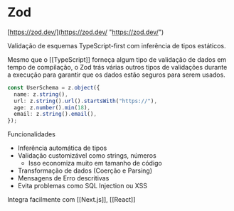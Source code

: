 # Zod

[https://zod.dev/](https://zod.dev/ "https://zod.dev/")

Validação de esquemas TypeScript-first com inferência de tipos estáticos.

Mesmo que o [[TypeScript]] forneça algum tipo de validação de dados em tempo de compilação, o Zod trás várias outros tipos de validações durante a execução para garantir que os dados estão seguros para serem usados.

```typescript
const UserSchema = z.object({
  name: z.string(),
  url: z.string().url().startsWith("https://"),
  age: z.number().min(18),
  email: z.string().email(),
});
```

Funcionalidades

- Inferência automática de tipos
- Validação customizável como strings, números
	- Isso economiza muito em tamanho de código
- Transformação de dados (Coerção e Parsing)
- Mensagens de Erro descritivas
- Evita problemas como SQL Injection ou XSS

Integra facilmente com [[Next.js]], [[React]]
